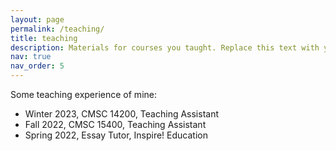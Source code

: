 ```yaml
---
layout: page
permalink: /teaching/
title: teaching
description: Materials for courses you taught. Replace this text with your description.
nav: true
nav_order: 5
---
```


Some teaching experience of mine:

<ul>   
    <li> Winter 2023, CMSC 14200, Teaching Assistant
    <li> Fall 2022, CMSC 15400, Teaching Assistant
    <li> Spring 2022, Essay Tutor, Inspire! Education
</ul>